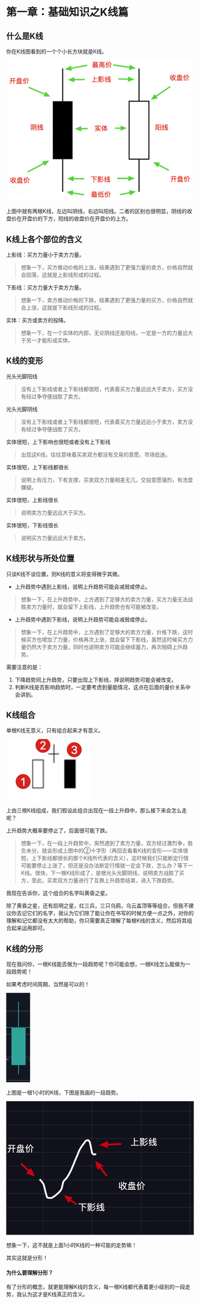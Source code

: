 # 第一章：基础知识之K线篇

## 什么是K线

你在K线图看到的一个个小长方块就是K线。

![](.gitbook/assets/k-xian-tu.jpeg)

上图中就有两根K线，左边叫阴线，右边叫阳线。二者的区别也很明显，阴线的收盘价在开盘价的下方，阳线的收盘价在开盘价的上方。

## K线上各个部位的含义

上影线：买方力量小于卖方力量。

> 想象一下，买方推动价格的上涨，结果遇到了更强力量的卖方，价格自然就会回落，这就是上影线形成的过程。

下影线：买方力量大于卖方力量。

> 想象一下，卖方推动价格的下跌，结果遇到了更强力量的买方，价格自然就会上涨，这就是下影线形成的过程。

实体：买方或卖方的投降。

> 想象一下，在一个实体的内部，无论阴线还是阳线，一定是一方的力量远大于另一才能形成实体。

## K线的变形

光头光脚阳线

> 没有上下影线或者上下影线都很短，代表着买方力量远远大于卖方，买方没有经过争夺便战胜了卖方。

光头光脚阴线

> 没有上下影线或者上下影线都很短，代表着买方力量远远小于卖方，卖方没有经过争夺便战胜了买方。

实体很短，上下影响也很短或者没有上下影线

> 出现这K线，往往意味着买卖双方都没有交易的意愿，市场低迷。

实体很短，上下影线都很长

> 说明上有压力，下有支撑，买卖双方力量相差无几，交投意愿强烈，有洗盘嫌疑。

实体很短，上影线很长

> 说明卖方力量远远大于买方。

实体很短，下影线很长

> 说明买方力量远远大于卖方。

## K线形状与所处位置

只谈K线不谈位置，则K线的意义将变得微乎其微。

* 上升趋势中遇到上影线，说明上升趋势可能会减弱或停止。

> 想象一下，在上升趋势中，上方遇到了足够大的卖方力量，买方力量无法战胜卖方力量时，就会留下上影线，上升趋势也有可能被改变。

* 上升趋势中遇到下影线，说明上升趋势可能会减弱或停止。

> 想象一下，在上升趋势中，上方遇到了足够大的卖方力量，价格下跌，这时候买方也增加了力量，价格再次上涨，就会留下下影线，虽然这时候买方力量仍然大于卖方力量，同时也说明卖方可能会继续蓄力，再次阻碍上升趋势。

需要注意的是：

1. 下降趋势同上升趋势，只要出现上下影线，择说明趋势可能会被改变。
2. 判断K线是否影响趋势时，一定要考虑到量能情况，这点在后面的量价关系中会讲到。

## K线组合

单根K线无意义，只有组合起来才有意义。

![](.gitbook/assets/xnip2020-03-28_19-52-59.jpg)

上由三根K线组成，我们假设此组合出现在一段上升趋中，那么接下来会怎么走呢？

上升趋势大概率要停止了，后面很可能下跌。

> 想象一下，在一段上升趋势中，突然遇到了卖方力量，双方经过激烈争，胜负未分，就会形成上图中的②十字形（再回去看看K线的变形——实体很短，上下影线都很长的那个K线所代表的含义），这时候我们只能断定行情可能要停止上涨了，但还是没办法断定行情就一定会下跌，怎么办？等下一K线。很快，下一根K线形成了，是根光头光脚阴线，说明卖方战胜了买方，至此，买卖双方力量进行了互换上升趋势结束，进入下跌趋势。

我现在告诉你，这个组合的名字叫黄昏之星。

除了黄昏之星，还有启明之星，红三兵，三只乌鸦，乌云盖顶等等组合，但我不建议你去记它们的名字，我认为它们除了能让你在书写的时候方便一点之外，对你的理解和记忆都没有太大的帮助，你只需要真正理解了每根K线的含义，然后将其组合起来运用即可。

## K线的分形

现在我问你，一根K线能否做为一段趋势呢？你可能会想，一根K线怎么能做为一段趋势呢！

如果考虑时间周期，当然是可以的！

![](.gitbook/assets/xnip2020-03-28_19-29-30.jpg)

上图是一根1小时的K线，下图是我画的一段趋势。

![](.gitbook/assets/xnip2020-03-28_19-33-22.jpeg)

想象一下，这不就是上面1小时K线的一种可能的走势嘛！

其实这就是分形！

#### 为什么要理解分形？

有了分形的概念，就更能理解K线的含义，每一根K线都代表着更小级别的一段走势，我认为这才是K线真正的含义。

